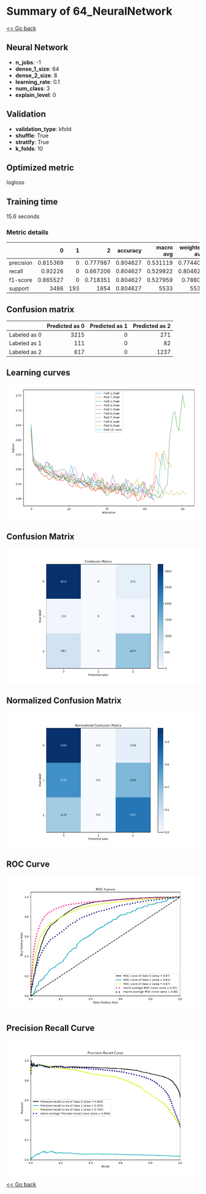 # Summary of 64_NeuralNetwork

[<< Go back](../README.md)


## Neural Network
- **n_jobs**: -1
- **dense_1_size**: 64
- **dense_2_size**: 8
- **learning_rate**: 0.1
- **num_class**: 3
- **explain_level**: 0

## Validation
 - **validation_type**: kfold
 - **shuffle**: True
 - **stratify**: True
 - **k_folds**: 10

## Optimized metric
logloss

## Training time

15.6 seconds

### Metric details
|           |           0 |   1 |           2 |   accuracy |   macro avg |   weighted avg |   logloss |
|:----------|------------:|----:|------------:|-----------:|------------:|---------------:|----------:|
| precision |    0.815369 |   0 |    0.777987 |   0.804627 |    0.531119 |       0.774402 |     0.562 |
| recall    |    0.92226  |   0 |    0.667206 |   0.804627 |    0.529822 |       0.804627 |     0.562 |
| f1-score  |    0.865527 |   0 |    0.718351 |   0.804627 |    0.527959 |       0.78602  |     0.562 |
| support   | 3486        | 193 | 1854        |   0.804627 | 5533        |    5533        |     0.562 |


## Confusion matrix
|              |   Predicted as 0 |   Predicted as 1 |   Predicted as 2 |
|:-------------|-----------------:|-----------------:|-----------------:|
| Labeled as 0 |             3215 |                0 |              271 |
| Labeled as 1 |              111 |                0 |               82 |
| Labeled as 2 |              617 |                0 |             1237 |

## Learning curves
![Learning curves](learning_curves.png)
## Confusion Matrix

![Confusion Matrix](confusion_matrix.png)


## Normalized Confusion Matrix

![Normalized Confusion Matrix](confusion_matrix_normalized.png)


## ROC Curve

![ROC Curve](roc_curve.png)


## Precision Recall Curve

![Precision Recall Curve](precision_recall_curve.png)



[<< Go back](../README.md)
